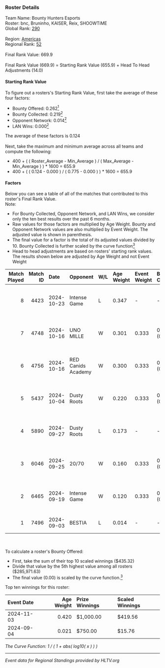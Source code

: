 ### Roster Details<br />
Team Name: Bounty Hunters Esports<br />
Roster: bnc, Bruninho, KAISER, Reix, SHOOWTiME<br />
Global Rank: [290](../../standings_global_2025_02_28.md)<br />
<br />
Region: [Americas]( ../../standings_americas_2025_02_28.md)<br />
Regional Rank: [52]( ../../standings_americas_2025_02_28.md)<br />
<br />
Final Rank Value:  669.9<br />
<br />
Final Rank Value (669.9) = Starting Rank Value (655.9) + Head To Head Adjustments (14.0)<br />

#### Starting Rank Value<br />
To figure out a rosters's Starting Rank Value, first take the average of these four factors:<br />
- Bounty Offered: 0.262[<sup>1</sup>](#table2)
- Bounty Collected: 0.219[<sup>2</sup>](#table1)
- Opponent Network: 0.014[<sup>2</sup>](#table1)
- LAN Wins: 0.000[<sup>2</sup>](#table1)

The average of these factors is 0.124<br />
<br />
Next, take the maximum and minimum average across all teams and compute the following:<br />
- 400 + ( ( Roster_Average - Min_Average ) / ( Max_Average - Min_Average ) ) * 1600 = 655.9
- 400 + ( ( 0.124 - 0.000 ) / ( 0.775 - 0.000 ) ) * 1600 = 655.9


#### Factors<br />
Below you can see a table of all of the matches that contributed to this roster's Final Rank Value.<br />
Note:<br />

- For Bounty Collected, Opponent Network, and LAN Wins, we consider only the ten best results over the past 6 months.
- Raw values for those factors are multiplied by Age Weight. Bounty and Opponent Network values are also multiplied by Event Weight. The adjusted value is shown in parenthesis.
- The final value for a factor is the total of its adjusted values divided by 10. Bounty Collected is further scaled by the curve function[<sup>3</sup>](#curveFunction)
- Head to head adjustments are based on rosters' starting rank values. The results shown below are adjusted by Age Weight and not Event Weight
<span id="table1"></span><br />


| Match Played | Match ID | Date       | Opponent           | W/L | Age Weight | Event Weight | Bounty Collected | Opponent Network | LAN Wins  | H2H Adj. | Roster                                 |
| -: | -: | :- | :- | :- | :- | :- | :- | :- | :- | -: | :- |
|            8 |     4423 | 2024-10-23 | Intense Game       | L   | 0.347      | -            | -                | -                | -         |    -5.43 | bnc, Bruninho, KAISER, Reix, SHOOWTiME |
|            7 |     4748 | 2024-10-16 | UNO MILLE          | W   | 0.301      | 0.333        | 0.012 (0.001)    | 0.631 (0.063)    | 0 (0.000) |     6.31 | bnc, Bruninho, KAISER, Reix, SHOOWTiME |
|            6 |     4756 | 2024-10-16 | RED Canids Academy | W   | 0.300      | 0.333        | 0.006 (0.001)    | 0.258 (0.026)    | 0 (0.000) |     5.33 | bnc, Bruninho, KAISER, Reix, SHOOWTiME |
|            5 |     5437 | 2024-10-04 | Dusty Roots        | W   | 0.220      | 0.333        | 0.010 (0.001)    | 0.401 (0.029)    | 0 (0.000) |     4.86 | bnc, Bruninho, KAISER, Reix, SHOOWTiME |
|            4 |     5890 | 2024-09-27 | Dusty Roots        | L   | 0.173      | -            | -                | -                | -         |    -1.59 | bnc, Bruninho, KAISER, Reix, SHOOWTiME |
|            3 |     6046 | 2024-09-25 | 20/70              | W   | 0.160      | 0.333        | 0.002 (0.000)    | 0.313 (0.017)    | 0 (0.000) |     2.58 | bnc, Bruninho, KAISER, Reix, SHOOWTiME |
|            2 |     6465 | 2024-09-19 | Intense Game       | W   | 0.120      | 0.333        | 0.003 (0.000)    | 0.212 (0.008)    | 0 (0.000) |     2.01 | bnc, Bruninho, KAISER, Reix, SHOOWTiME |
|            1 |     7496 | 2024-09-03 | BESTIA             | L   | 0.014      | -            | -                | -                | -         |    -0.10 | bnc, KAISER, piriajr, Reix, SHOOWTiME  |

<br />
<span id="table2"></span><br />
To calculate a roster's Bounty Offered:<br />

- First, take the sum of their top 10 scaled winnings ($435.32)
- Divide that value by the 5th highest value among all rosters ($285,971.63)
- The final value (0.00) is scaled by the curve function.[<sup>3</sup>](#curveFunction)

Top ten winnings for this roster:<br />

| Event Date | Age Weight | Prize Winnings | Scaled Winnings |
| :- | -: | :- | :- |
| 2024-11-03 |      0.420 | $1,000.00      | $419.56         |
| 2024-09-04 |      0.021 | $750.00        | $15.76          |


<span id="curveFunction"></span>_The Curve Function: 1 / ( 1 + abs( log10( x ) ) )_<br />

---
_Event data for Regional Standings provided by HLTV.org_<br />
